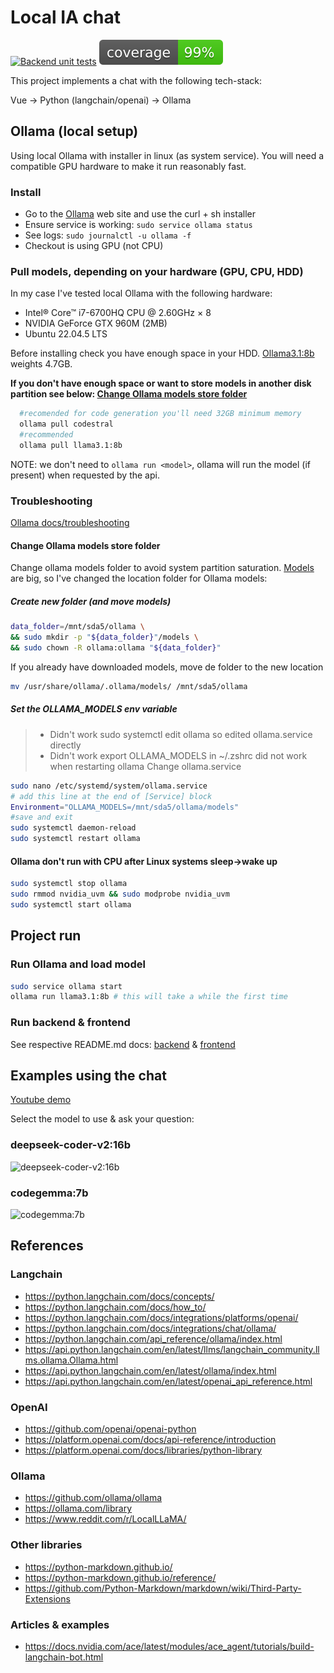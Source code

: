 # Local IA chat

[![Backend unit tests](https://github.com/davidgfolch/OpenAI-local-ollama-chat/actions/workflows/backend-tests.yml/badge.svg)](https://github.com/davidgfolch/OpenAI-local-ollama-chat/actions/workflows/backend-tests.yml)
[![Backend unit tests coverage](README.md_images/coverage.svg)](https://github.com/davidgfolch/OpenAI-local-ollama-chat/actions/workflows/backend-tests.yml)

This project implements a chat with the following tech-stack:

Vue -> Python (langchain/openai) -> Ollama

## Ollama (local setup)

Using local Ollama with installer in linux (as system service).
You will need a compatible GPU hardware to make it run reasonably fast.

### Install

- Go to the [Ollama](https://ollama.com/download) web site and use the curl + sh installer
- Ensure service is working: `sudo service ollama status`
- See logs: `sudo journalctl -u ollama -f`
- Checkout is using GPU (not CPU)

### Pull models, depending on your hardware (GPU, CPU, HDD)

In my case I've tested local Ollama with the following hardware:

- Intel® Core™ i7-6700HQ CPU @ 2.60GHz × 8
- NVIDIA GeForce GTX 960M (2MB)
- Ubuntu 22.04.5 LTS

Before installing check you have enough space in your HDD.  [Ollama3.1:8b](https://ollama.com/library/llama3.1) weights 4.7GB.

**If you don't have enough space or want to store models in another disk partition see below: [Change Ollama models store folder](#change-ollama-models-store-folder)**

```bash
  #recomended for code generation you'll need 32GB minimum memory
  ollama pull codestral
  #recommended
  ollama pull llama3.1:8b
```

NOTE: we don't need to `ollama run <model>`, ollama will run the model (if present) when requested by the api.

### Troubleshooting

[Ollama docs/troubleshooting](https://github.com/ollama/ollama/blob/main/docs/troubleshooting.md)

#### Change Ollama models store folder

Change ollama models folder to avoid system partition saturation.
[Models](https://ollama.com/library?sort=popular) are big, so I've changed the location folder for Ollama models:

##### Create new folder (and move models)

```bash
data_folder=/mnt/sda5/ollama \
&& sudo mkdir -p "${data_folder}"/models \
&& sudo chown -R ollama:ollama "${data_folder}"
```

If you already have downloaded models, move de folder to the new location

```bash
mv /usr/share/ollama/.ollama/models/ /mnt/sda5/ollama
```

##### Set the OLLAMA_MODELS env variable

> - Didn't work sudo systemctl edit ollama so edited ollama.service directly
> - Didn't work export OLLAMA_MODELS in ~/.zshrc did not work when restarting ollama
Change ollama.service

```bash
sudo nano /etc/systemd/system/ollama.service
# add this line at the end of [Service] block
Environment="OLLAMA_MODELS=/mnt/sda5/ollama/models"
#save and exit
sudo systemctl daemon-reload
sudo systemctl restart ollama
```

#### Ollama don't run with CPU after Linux systems sleep->wake up

```bash
sudo systemctl stop ollama
sudo rmmod nvidia_uvm && sudo modprobe nvidia_uvm
sudo systemctl start ollama
```

## Project run

### Run Ollama and load model

```bash
sudo service ollama start
ollama run llama3.1:8b # this will take a while the first time
```

### Run backend & frontend

See respective README.md docs: [backend](backend/README.md) & [frontend](frontend/README.md)

## Examples using the chat

[Youtube demo](https://youtu.be/EkgyaqOtIxg)

Select the model to use & ask your question:

### deepseek-coder-v2:16b

![deepseek-coder-v2:16b](deepseek-coder-v2_16b.png)

### codegemma:7b

![codegemma:7b](codegemma_7b.png)

## References

### Langchain

- <https://python.langchain.com/docs/concepts/>
- <https://python.langchain.com/docs/how_to/>
- <https://python.langchain.com/docs/integrations/platforms/openai/>
- <https://python.langchain.com/docs/integrations/chat/ollama/>
- <https://python.langchain.com/api_reference/ollama/index.html>
- <https://api.python.langchain.com/en/latest/llms/langchain_community.llms.ollama.Ollama.html>
- <https://api.python.langchain.com/en/latest/ollama/index.html>
- <https://api.python.langchain.com/en/latest/openai_api_reference.html>

### OpenAI

- <https://github.com/openai/openai-python>
- <https://platform.openai.com/docs/api-reference/introduction>
- <https://platform.openai.com/docs/libraries/python-library>

### Ollama

- <https://github.com/ollama/ollama>
- <https://ollama.com/library>
- <https://www.reddit.com/r/LocalLLaMA/>

### Other libraries

- <https://python-markdown.github.io/>
- <https://python-markdown.github.io/reference/>
- <https://github.com/Python-Markdown/markdown/wiki/Third-Party-Extensions>

### Articles & examples

- <https://docs.nvidia.com/ace/latest/modules/ace_agent/tutorials/build-langchain-bot.html>
